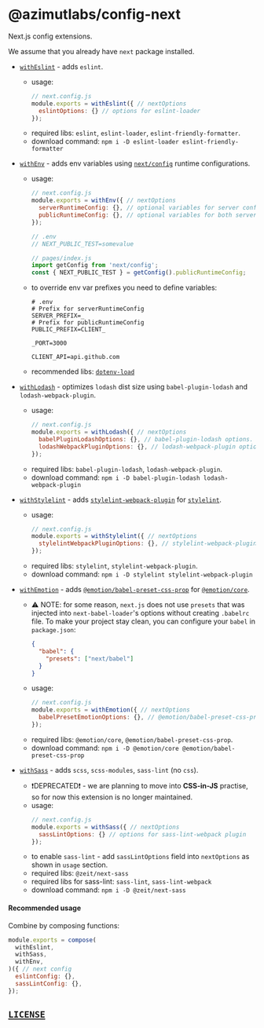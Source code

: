 # @azimutlabs/config-next
Next.js config extensions.

We assume that you already have `next` package installed.

+ [`withEslint`](withEslint.js) - adds `eslint`.
  - usage:
    ```javascript
    // next.config.js
    module.exports = withEslint({ // nextOptions
      eslintOptions: {} // options for eslint-loader
    });
    ```
  - required libs: `eslint`, `eslint-loader`, `eslint-friendly-formatter`.
  - download command: `npm i -D eslint-loader eslint-friendly-formatter`

+ [`withEnv`](withEnv.js) - adds env variables using [`next/config`](https://nextjs.org/docs/api-reference/next.config.js/runtime-configuration) runtime configurations.
  - usage:
    ```javascript
    // next.config.js
    module.exports = withEnv({ // nextOptions
      serverRuntimeConfig: {}, // optional variables for server config.
      publicRuntimeConfig: {}, // optional variables for both server and public config.
    });

    // .env
    // NEXT_PUBLIC_TEST=somevalue

    // pages/index.js
    import getConfig from 'next/config';
    const { NEXT_PUBLIC_TEST } = getConfig().publicRuntimeConfig;
    ```
  - to override env var prefixes you need to define variables:
    ```dotenv
    # .env
    # Prefix for serverRuntimeConfig
    SERVER_PREFIX=_
    # Prefix for publicRuntimeConfig
    PUBLIC_PREFIX=CLIENT_

    _PORT=3000

    CLIENT_API=api.github.com
    ```
  - recommended libs: [`dotenv-load`](https://www.npmjs.com/package/dotenv-load)

+ [`withLodash`](withLodash.js) - optimizes `lodash` dist size using `babel-plugin-lodash` and `lodash-webpack-plugin`.
  - usage:
    ```javascript
    // next.config.js
    module.exports = withLodash({ // nextOptions
      babelPluginLodashOptions: {}, // babel-plugin-lodash options.
      lodashWebpackPluginOptions: {}, // lodash-webpack-plugin options.
    });
    ```
  - required libs: `babel-plugin-lodash`, `lodash-webpack-plugin`.
  - download command: `npm i -D babel-plugin-lodash lodash-webpack-plugin`

+ [`withStylelint`](withStylelint.js) - adds [`stylelint-webpack-plugin`](https://github.com/webpack-contrib/stylelint-webpack-plugin) for [`stylelint`](https://stylelint.io/).
  - usage:
    ```javascript
    // next.config.js
    module.exports = withStylelint({ // nextOptions
      stylelintWebpackPluginOptions: {}, // stylelint-webpack-plugin options.
    });
    ```
  - required libs: `stylelint`, `stylelint-webpack-plugin`.
  - download command: `npm i -D stylelint stylelint-webpack-plugin`

+ [`withEmotion`](withEmotion.js) - adds [`@emotion/babel-preset-css-prop`](https://github.com/emotion-js/emotion/tree/master/packages/babel-preset-css-prop) for [`@emotion/core`](https://emotion.sh/docs/introduction).
  - ⚠️ NOTE: for some reason, `next.js` does not use `presets` that was injected into
    `next-babel-loader`'s options without creating `.babelrc` file.
    To make your project stay clean, you can configure your `babel` in `package.json`:
    ```json
    {
      "babel": {
        "presets": ["next/babel"]
      }
    }
    ```
  - usage:
    ```javascript
    // next.config.js
    module.exports = withEmotion({ // nextOptions
      babelPresetEmotionOptions: {}, // @emotion/babel-preset-css-prop options.
    });
    ```
  - required libs: `@emotion/core`, `@emotion/babel-preset-css-prop`.
  - download command: `npm i -D @emotion/core @emotion/babel-preset-css-prop`

+ [`withSass`](withSass.js) - adds `scss`, `scss-modules`, `sass-lint` (no `css`).
  - ❗️DEPRECATED❗ - we are planning to move into **CSS-in-JS** practise, so for now
    this extension is no longer maintained.️
  - usage:
    ```javascript
    // next.config.js
    module.exports = withSass({ // nextOptions
      sassLintOptions: {} // options for sass-lint-webpack plugin
    });
    ```
  - to enable `sass-lint` - add `sassLintOptions` field into `nextOptions` as shown in `usage` section.
  - required libs: `@zeit/next-sass`
  - required libs for sass-lint: `sass-lint`, `sass-lint-webpack`
  - download command: `npm i -D @zeit/next-sass`

#### Recommended usage
Combine by composing functions:
```javascript
module.exports = compose(
  withEslint,
  withSass,
  withEnv,
)({ // next config
  eslintConfig: {},
  sassLintConfig: {},
});
```

## [`LICENSE`](LICENSE)
